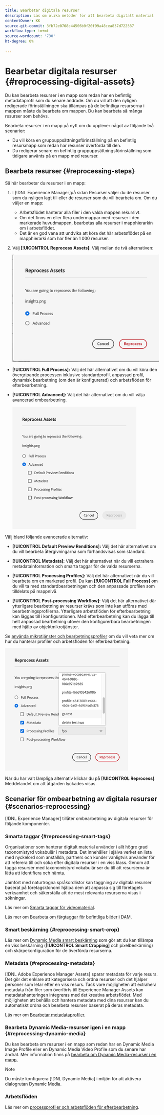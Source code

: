 ```yaml
---
title: Bearbetar digitala resurser
description: Läs om olika metoder för att bearbeta digitalt material
contentOwner: KK
source-git-commit: 3fb72e0768c44506b0f20f99a48cea837d722387
workflow-type: tm+mt
source-wordcount: '730'
ht-degree: 0%

---
```


# Bearbetar digitala resurser {#reprocessing-digital-assets}

Du kan bearbeta resurser i en mapp som redan har en befintlig metadataprofil som du senare ändrade. Om du vill att den nyligen redigerade förinställningen ska tillämpas på de befintliga resurserna i mappen måste du bearbeta om mappen. Du kan bearbeta så många resurser som behövs.

Bearbeta resurser i en mapp på nytt om du upplever något av följande två scenarier:

* Du vill köra en gruppuppsättningsförinställning på en befintlig resursmapp som redan har resurser överförda till den.
* Du redigerar senare en befintlig gruppuppsättningsförinställning som tidigare använts på en mapp med resurser.

## Bearbeta resurser {#reprocessing-steps}

Så här bearbetar du resurser i en mapp:

1. I [!DNL Experience Manager]på sidan Resurser väljer du de resurser som du nyligen lagt till eller de resurser som du vill bearbeta om.
Om du väljer en mapp:

   * Arbetsflödet hanterar alla filer i den valda mappen rekursivt.
   * Om det finns en eller flera undermappar med resurser i den markerade huvudmappen, bearbetas alla resurser i mapphierarkin om i arbetsflödet.
   * Det är en god vana att undvika att köra det här arbetsflödet på en mapphierarki som har fler än 1 000 resurser.

1. Välj **[!UICONTROL Reprocess Assets]**. Välj mellan de två alternativen:

   ![Alternativ för återbearbetning av resurser](assets/reprocessing-assets-options.png)

* **[!UICONTROL Full Process]:** Välj det här alternativet om du vill köra den övergripande processen inklusive standardprofil, anpassad profil, dynamisk bearbetning (om den är konfigurerad) och arbetsflöden för efterbearbetning.
* **[!UICONTROL Advanced]:** Välj det här alternativet om du vill välja avancerad ombearbetning.

  ![Alternativ för avancerad återbearbetning av resurser](assets/reprocessing-assets-options-advanced.png)

Välj bland följande avancerade alternativ:

* **[!UICONTROL Default Preview Renditions]:** Välj det här alternativet om du vill bearbeta återgivningarna som förhandsvisas som standard.

* **[!UICONTROL Metadata]:** Välj det här alternativet när du vill extrahera metadatainformation och smarta taggar för de valda resurserna.

* **[!UICONTROL Processing Profiles]:** Välj det här alternativet när du vill bearbeta om en markerad profil. Du kan **[!UICONTROL Full Process]** om du vill ta med standardbearbetningen och den anpassade profilen som tilldelats på mappnivå.
  <!--When assets are uploaded to a folder, [!DNL Experience Manager] checks the containing folder's properties for a processing profile. If none is applied, a parent folder in the hierarchy is checked for a processing profile to apply.-->

* **[!UICONTROL Post-processing Workflow]:** Välj det här alternativet där ytterligare bearbetning av resurser krävs som inte kan utföras med bearbetningsprofilerna. Ytterligare arbetsflöden för efterbearbetning kan läggas till i konfigurationen. Med efterbearbetning kan du lägga till helt anpassad bearbetning utöver den konfigurerbara bearbetningen med hjälp av objektmikrotjänster.

Se [använda mikrotjänster och bearbetningsprofiler](https://experienceleague.adobe.com/docs/experience-manager-cloud-service/content/assets/manage/asset-microservices-configure-and-use.html?lang=en) om du vill veta mer om hur du hanterar profiler och arbetsflöden för efterbearbetning.

![Alternativ för avancerad återbearbetning av resurser2](assets/reprocessing-assets-options-advanced-2.png)

När du har valt lämpliga alternativ klickar du på **[!UICONTROL Reprocess]**. Meddelandet om att åtgärden lyckades visas.

## Scenarier för ombearbetning av digitala resurser {#scenarios-reprocessing}

[!DNL Experience Manager] tillåter ombearbetning av digitala resurser för följande komponenter.

### Smarta taggar {#reprocessing-smart-tags}

Organisationer som hanterar digitalt material använder i allt högre grad taxonomistyrd vokabulär i metadata. Det innehåller i själva verket en lista med nyckelord som anställda, partners och kunder vanligtvis använder för att referera till och söka efter digitala resurser i en viss klass. Genom att tagga resurser med taxonomistyrd vokabulär ser du till att resurserna är lätta att identifiera och hämta.

Jämfört med naturtrogna språkordlistor kan taggning av digitala resurser baserat på företagsklonomi hjälpa dem att anpassa sig till företagets verksamhet och säkerställa att de mest relevanta resurserna visas i sökningar.

Läs mer om [Smarta taggar för videomaterial](https://experienceleague.adobe.com/docs/experience-manager-cloud-service/content/assets/manage/smart-tags-video-assets.html?lang=en).

Läs mer om [Bearbeta om färgtaggar för befintliga bilder i DAM](https://experienceleague.adobe.com/docs/experience-manager-cloud-service/content/assets/manage/color-tag-images.html?lang=en#color-tags-existing-images).

### Smart beskärning {#reprocessing-smart-crop}

Läs mer om [Dynamic Media smart beskärning](https://experienceleague.adobe.com/docs/experience-manager-cloud-service/content/assets/dynamicmedia/image-profiles.html?lang=en) som gör att du kan tillämpa en viss beskärning (**[!UICONTROL Smart Cropping]** och pixelbeskärning) och skärpekonfiguration för de överförda resurserna.

### Metadata {#reprocessing-metadata}

[!DNL Adobe Experience Manager Assets] sparar metadata för varje resurs. Det gör det enklare att kategorisera och ordna resurser och det hjälper personer som letar efter en viss resurs. Tack vare möjligheten att extrahera metadata från filer som överförts till Experience Manager Assets kan metadatahanteringen integreras med det kreativa arbetsflödet. Med möjligheten att behålla och hantera metadata med dina resurser kan du automatiskt ordna och bearbeta resurser baserat på deras metadata.

Läs mer om [Bearbetar metadataprofiler](https://experienceleague.adobe.com/docs/experience-manager-cloud-service/content/assets/manage/metadata-profiles.html?lang=en).

### Bearbeta Dynamic Media-resurser igen i en mapp {#reprocessing-dynamic-media}

Du kan bearbeta om resurser i en mapp som redan har en Dynamic Media Image Profile eller en Dynamic Media Video Profile som du senare har ändrat. Mer information finns på [bearbeta om Dynamic Media-resurser i en mapp.](https://experienceleague.adobe.com/docs/experience-manager-cloud-service/content/assets/admin/about-image-video-profiles.html?lang=en)

>[!NOTE]
>
>Du måste konfigurera [!DNL Dynamic Media] i miljön för att aktivera dialogrutan Dynamic Media.
>

### Arbetsflöden

Läs mer om [processprofiler och arbetsflöden för efterbearbetning](https://experienceleague.adobe.com/docs/experience-manager-cloud-service/content/assets/manage/asset-microservices-configure-and-use.html?lang=en).

